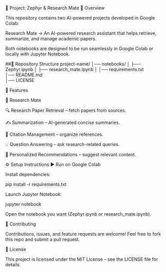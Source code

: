 📘 Project: Zephyr & Research Mate
🔹 Overview

This repository contains two AI-powered projects developed in Google Colab:

Research Mate → An AI-powered research assistant that helps retrieve, summarize, and manage academic papers.

Both notebooks are designed to be run seamlessly in Google Colab or locally with Jupyter Notebook.

##📂 Repository Structure
project-name/
│── notebooks/
│   ├── Zephyr.ipynb
│   ├── research_mate.ipynb
│
│── requirements.txt    
│── README.md           
│── LICENSE             

🚀 Features

🔹 Research Mate

🔍 Research Paper Retrieval – fetch papers from sources.

✍️ Summarization – AI-generated concise summaries.

📑 Citation Management – organize references.

💡 Question Answering – ask research-related queries.

🎯 Personalized Recommendations – suggest relevant content.

⚙️ Setup Instructions
▶️ Run on Google Colab



Install dependencies:

pip install -r requirements.txt


Launch Jupyter Notebook:

jupyter notebook


Open the notebook you want (Zephyr.ipynb or research_mate.ipynb).




🤝 Contributing

Contributions, issues, and feature requests are welcome!
Feel free to fork this repo and submit a pull request.

📜 License

This project is licensed under the MIT License – see the LICENSE
 file for details.
